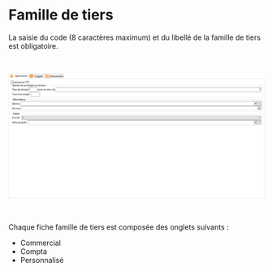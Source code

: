 # Famille de tiers



La saisie du code (8 caractères maximum) et du libellé de la famille 
 de tiers est obligatoire.


 


![](OngletCommercial.png)


 


Chaque fiche famille de tiers est composée des onglets suivants :


* Commercial
* Compta
* Personnalisé


